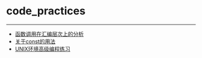 # code_practices  
---
* [函数调用在汇编层次上的分析](https://github.com/baobaoyeye/code_practices/tree/master/call_func_at_assembly)
* [关于const的用法](https://github.com/baobaoyeye/code_practices/tree/master/const_practices)
* [UNIX环境高级编程练习](https://github.com/baobaoyeye/code_practices/tree/master/unix)

